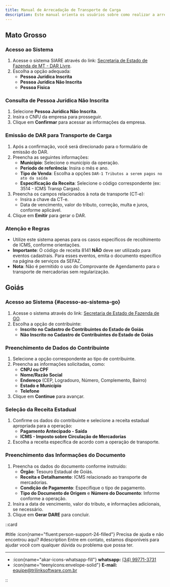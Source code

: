 ```yaml
---
title: Manual de Arrecadação de Transporte de Carga
description: Este manual orienta os usuários sobre como realizar a arrecadação de tributos relacionados ao transporte de cargas nos estados de Mato Grosso e Goiás, utilizando seus respectivos sistemas de arrecadação.
---
```


## Mato Grosso

### Acesso ao Sistema 
1. Acesse o sistema SIARE através do link: [Secretaria de Estado de Fazenda de MT - DAR Livre](https://www.sefaz.mt.gov.br/arrecadacao/darlivre/menudarlivre).
2. Escolha a opção adequada:
   - **Pessoa Jurídica Inscrita**
   - **Pessoa Jurídica Não Inscrita**
   - **Pessoa Física**

### Consulta de Pessoa Jurídica Não Inscrita
1. Selecione **Pessoa Jurídica Não Inscrita**.
2. Insira o CNPJ da empresa para prosseguir.
3. Clique em **Confirmar** para acessar as informações da empresa.

### Emissão de DAR para Transporte de Carga
1. Após a confirmação, você será direcionado para o formulário de emissão do DAR.
2. Preencha as seguintes informações:
   - **Município**: Selecione o município da operação.
   - **Período de referência**: Insira o mês e ano.
   - **Tipo de Venda**: Escolha a opções `DAR-1 Tributos a serem pagos no ato da saída`
   - **Especificação da Receita**: Selecione o código correspondente (ex: 3514 - ICMS Transp Cargas).
3. Preencha os campos relacionados à nota de transporte (CT-e):
   - Insira a chave da CT-e.
   - Data de vencimento, valor do tributo, correção, multa e juros, conforme aplicável.
4. Clique em **Emitir** para gerar o DAR.

### Atenção e Regras
- Utilize este sistema apenas para os casos específicos de recolhimento de ICMS, conforme orientações.
- **Importante**: O código de receita 8141 **NÃO** deve ser utilizado para eventos cadastrais. Para esses eventos, emita o documento específico na página de serviços da SEFAZ.
- **Nota**: Não é permitido o uso do Comprovante de Agendamento para o transporte de mercadorias sem regularização.

## Goiás

### Acesso ao Sistema {#acesso-ao-sistema-go}
1. Acesse o sistema através do link: [Secretaria de Estado de Fazenda de GO](https://arr.economia.go.gov.br/arr-www/view/emissaoDARE.jsf;jsessionid=hLabzRrMeUTwBnbiYvS6x5WMs8SFRu3P3GkwMbhE.jbprodeap13:eap04?url=YUZDQNPBAJRC1CHBKT75GJCCC4TDI4NW0F937FAFTCVK6GHDAGBUP202_62_703_DLQGJEQUUX_ORUOSEGXIWTV%2BPV91P7BYI1ZFPXWBITPRZSIX94KDLUK).
2. Escolha a opção de contribuinte:
   - **Inscrito no Cadastro de Contribuintes do Estado de Goiás**
   - **Não Inscrito no Cadastro de Contribuintes do Estado de Goiás**

### Preenchimento de Dados do Contribuinte
1. Selecione a opção correspondente ao tipo de contribuinte.
2. Preencha as informações solicitadas, como:
   - **CNPJ ou CPF**
   - **Nome/Razão Social**
   - **Endereço** (CEP, Logradouro, Número, Complemento, Bairro)
   - **Estado e Município**
   - **Telefone**
3. Clique em **Continue** para avançar.

### Seleção da Receita Estadual
1. Confirme os dados do contribuinte e selecione a receita estadual apropriada para a operação:
   - **Pagamento Antecipado - Saída**
   - **ICMS - Imposto sobre Circulação de Mercadorias**
2. Escolha a receita específica de acordo com a operação de transporte.

### Preenchimento das Informações do Documento
1. Preencha os dados do documento conforme instruído:
   - **Órgão**: Tesouro Estadual de Goiás.
   - **Receita e Detalhamento**: ICMS relacionado ao transporte de mercadorias.
   - **Condição de Pagamento**: Especifique o tipo de pagamento.
   - **Tipo do Documento de Origem** e **Número do Documento**: Informe conforme a operação.
2. Insira a data de vencimento, valor do tributo, e informações adicionais, se necessário.
3. Clique em **Gerar DARE** para concluir.

::card

#title
:icon{name="fluent:person-support-24-filled"} Precisa de ajuda e não encontrou aqui?
#description
Entre em contato, estamos disponíveis para ajudar você com qualquer dúvida ou problema que possa ter.

---

- :icon{name="akar-icons-whatsapp-fill"} **whatsapp:** [(34) 99771-3731](https://wa.me/trilinksoftware)
- :icon{name="teenyicons:envelope-solid"} **E-mail:** [equipe@trilinksoftware.com.br](mailto:equipe@trilinksoftware.com.br)

::
